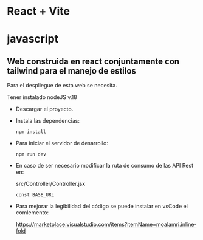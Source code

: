 # React + Vite 
# javascript

## Web construida en react conjuntamente con tailwind para el manejo de estilos

Para el despliegue de esta web se necesita.

Tener instalado nodeJS v.18

- Descargar el proyecto.
  
- Instala las dependencias:

      npm install
  
- Para iniciar el servidor de desarrollo:

      npm run dev
  
- En caso de ser necesario modificar la ruta de consumo de las API Rest en:

  src/Controller/Controller.jsx

      const BASE_URL

-  Para mejorar la legibilidad del código se puede instalar en vsCode el comlemento:

      https://marketplace.visualstudio.com/items?itemName=moalamri.inline-fold

